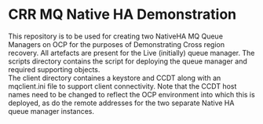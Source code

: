# CRR MQ Native HA Demonstration

This repository is to be used for creating two NativeHA MQ Queue Managers on OCP for the purposes of Demonstrating Cross region recovery.
All artefacts are present for the Live (initially) queue manager.
The scripts directory contains the script for deploying the queue manager and required supporting objects.
<BR>
The client directory containes a keystore and CCDT along with an mqclient.ini file to support client connectivity. Note that the CCDT host names need to be changed to reflect the OCP environment into which this is deployed, as do the remote addresses for the two separate Native HA queue manager instances.
